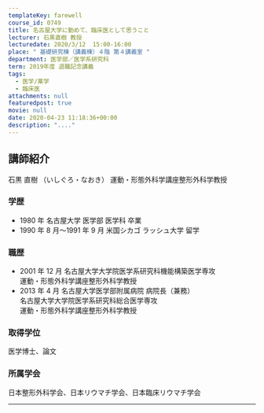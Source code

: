 ```yaml
---
templateKey: farewell
course_id: 0749
title: 名古屋大学に勤めて、臨床医として思うこと
lecturer: 石黒直樹 教授
lecturedate: 2020/3/12  15:00-16:00
place: " 基礎研究棟（講義棟）４階 第４講義室 "
department: 医学部／医学系研究科
term: 2019年度 退職記念講義
tags:
  - 医学/薬学
  - 臨床医
attachments: null
featuredpost: true
movie: null
date: 2020-04-23 11:18:36+00:00
description: "...."
---
```


## 講師紹介

石黒 直樹 （いしぐろ・なおき） 運動・形態外科学講座整形外科学教授

### 学歴

- 1980 年 名古屋大学 医学部 医学科 卒業
- 1990 年 8 月〜1991 年 9 月 米国シカゴ ラッシュ大学 留学

### 職歴

- 2001 年 12 月 名古屋大学大学院医学系研究科機能構築医学専攻  
   運動・形態外科学講座整形外科学教授
- 2013 年 4 月 名古屋大学医学部附属病院 病院長（兼務）  
   名古屋大学大学院医学系研究科総合医学専攻  
   運動・形態外科学講座整形外科学教授

### 取得学位

医学博士、論文

### 所属学会

日本整形外科学会、日本リウマチ学会、日本臨床リウマチ学会

---
